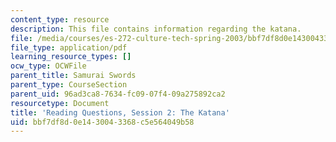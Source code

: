 ```yaml
---
content_type: resource
description: This file contains information regarding the katana.
file: /media/courses/es-272-culture-tech-spring-2003/bbf7df8d0e1430043368c5e564049b58_MITES_272S03_q02.pdf
file_type: application/pdf
learning_resource_types: []
ocw_type: OCWFile
parent_title: Samurai Swords
parent_type: CourseSection
parent_uid: 96ad3ca8-7634-fc09-07f4-09a275892ca2
resourcetype: Document
title: 'Reading Questions, Session 2: The Katana'
uid: bbf7df8d-0e14-3004-3368-c5e564049b58
---
```

